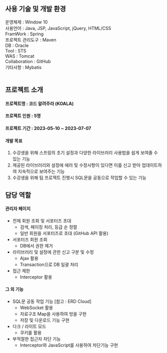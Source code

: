 ## 사용 기술 및 개발 환경

운영체제 : Window 10 <br>
사용언어 : Java, JSP, JavaScript, jQuery, HTML/CSS <br>
FramWork : Spring <br>
프로젝트 관리도구 : Maven <br>
DB  : Oracle <br>
Tool : STS <br>
WAS : Tomcat <br>
Collaboration : GitHub <br>
기타사항 : Mybatis <br><br>

## 프로젝트 소개

#### 프로젝트명 : 코드 알려주라 (KOALA)
#### 프로젝트 인원 : 5명
#### 프로젝트 기간 : 2023-05-10 ~ 2023-07-07
#### 개발 목표
1. 수강생을 위해 스프링의 초기 설정과 다양한 라이브러리 사용법을 쉽게 보여줄 수 있는 기능
2. 제공된 라이브러리와 설정에 에러 및 수정사항이 있다면 이를 신고 받아 업데이트하여 지속적으로 보여주는 기능
3. 수강생을 위해 팀 프로젝트 진행시 SQL문을 공동으로 작업할 수 있는 기능

## 담당 역할
#### 관리자 페이지
- 전체 회원 조회 및 서포터즈 초대
    - 검색, 페이징 처리, 등급 순 정렬
    - 일반 회원을 서포터즈로 초대 (GitHub API 활용)
-  서포터즈 회원 조회
    - DB에서 권한 제거
- 라이브러리 및 설정에 관한 신고 구분 및 수정
    - Ajax 활용
    - Transaction으로 DB 일괄 처리
- 접근 제한
    - Interceptor 활용
#### 그 외 기능
- SQL문 공동 작업 기능 [참고 : ERD Cloud]
  - WebSocket 활용
  - 자료구조 Map을 사용하여 방을 구현
  - 저장 및 다운로드 기능 구현
- 다크 / 라이트 모드
  - 쿠키를 활용
- 부적절한 접근자 차단 기능
  - Interceptor와 JavaScript를 사용하여 차단기능 구현

